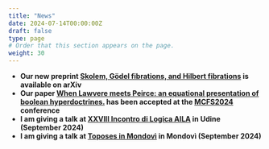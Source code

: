 ```yaml
---
title: "News"
date: 2024-07-14T00:00:00Z
draft: false
type: page
# Order that this section appears on the page.
weight: 30
---
```

- **Our new preprint [Skolem, Gödel fibrations, and Hilbert fibrations](https://arxiv.org/pdf/2407.15765) is available on arXiv** 
- **Our paper [When Lawvere meets Peirce: an equational presentation of boolean hyperdoctrines.](https://arxiv.org/pdf/2404.18795) has been accepted at the [MCFS2024](http://www.mfcs.sk/) conference**
- **I am giving a talk at [XXVIII Incontro di Logica AILA](https://ailameeting24.uniud.it/) in Udine (September 2024)**
- **I am giving a talk at [Toposes in Mondovì](https://ctta.igrothendieck.org/) in Mondovì (September 2024)**

